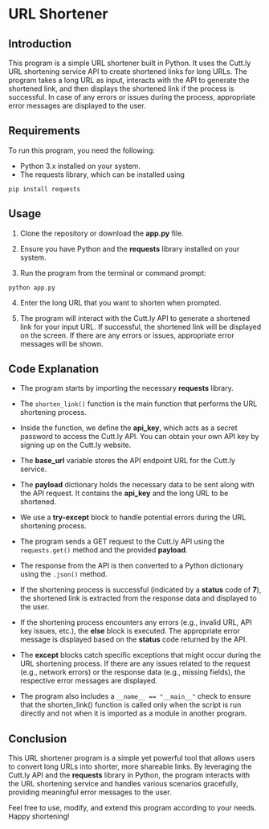 # URL Shortener

## Introduction

This program is a simple URL shortener built in Python. It uses the Cutt.ly URL shortening service API to create shortened links for long URLs. The program takes a long URL as input, interacts with the API to generate the shortened link, and then displays the shortened link if the process is successful. In case of any errors or issues during the process, appropriate error messages are displayed to the user.

## Requirements

To run this program, you need the following:

- Python 3.x installed on your system.
- The requests library, which can be installed using

```
pip install requests
```

## Usage

1. Clone the repository or download the **app.py** file.

2. Ensure you have Python and the **requests** library installed on your system.

3. Run the program from the terminal or command prompt:

```
python app.py
```

4. Enter the long URL that you want to shorten when prompted.

5. The program will interact with the Cutt.ly API to generate a shortened link for your input URL. If successful, the shortened link will be displayed on the screen. If there are any errors or issues, appropriate error messages will be shown.

## Code Explanation

- The program starts by importing the necessary **requests** library.

- The `shorten_link()` function is the main function that performs the URL shortening process.

- Inside the function, we define the **api_key**, which acts as a secret password to access the Cutt.ly API. You can obtain your own API key by signing up on the Cutt.ly website.

- The **base_url** variable stores the API endpoint URL for the Cutt.ly service.

- The **payload** dictionary holds the necessary data to be sent along with the API request. It contains the **api_key** and the long URL to be shortened.

- We use a **try-except** block to handle potential errors during the URL shortening process.

- The program sends a GET request to the Cutt.ly API using the `requests.get()` method and the provided **payload**.

- The response from the API is then converted to a Python dictionary using the `.json()` method.

- If the shortening process is successful (indicated by a **status** code of **7**), the shortened link is extracted from the response data and displayed to the user.

- If the shortening process encounters any errors (e.g., invalid URL, API key issues, etc.), the **else** block is executed. The appropriate error message is displayed based on the **status** code returned by the API.

- The **except** blocks catch specific exceptions that might occur during the URL shortening process. If there are any issues related to the request (e.g., network errors) or the response data (e.g., missing fields), the respective error messages are displayed.

- The program also includes a `__name__ == "__main__"` check to ensure that the shorten_link() function is called only when the script is run directly and not when it is imported as a module in another program.

## Conclusion

This URL shortener program is a simple yet powerful tool that allows users to convert long URLs into shorter, more shareable links. By leveraging the Cutt.ly API and the **requests** library in Python, the program interacts with the URL shortening service and handles various scenarios gracefully, providing meaningful error messages to the user.

Feel free to use, modify, and extend this program according to your needs. Happy shortening!
